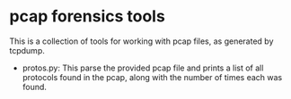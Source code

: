 # pcap forensics tools

This is a collection of tools for working with pcap files, as generated by tcpdump. 

* protos.py:
    This parse the provided pcap file and prints a list of all protocols found in the pcap, along with the number of times each was found. 
